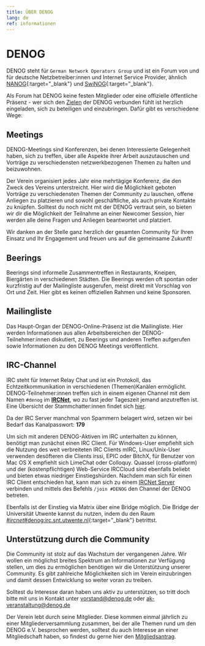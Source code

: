 ```yaml
---
title: ÜBER DENOG
lang: de
ref: informationen
---
```


# DENOG

DENOG steht für `German Network Operators Group` und ist ein Forum von und für deutsche Netzbetreiber:innen und Internet Service Provider, ähnlich [NANOG](http://www.nanog.org/){:target="_blank"} und [SwiNOG](http://www.swinog.ch/){:target="_blank"}.

Als Forum hat DENOG keine festen Mitglieder oder eine offizielle öffentliche Präsenz - wer sich den [Zielen](charta.html) der DENOG verbunden fühlt ist herzlich eingeladen, sich zu beteiligen und einzubringen.
Dafür gibt es verschiedene Wege:


## Meetings

DENOG-Meetings sind Konferenzen, bei denen Interessierte Gelegenheit haben, sich zu treffen, über alle Aspekte ihrer Arbeit auszutauschen und Vorträge zu verschiedensten netzwerkbezogenen Themen zu halten und beizuwohnen.

Der Verein organisiert jedes Jahr eine mehrtägige Konferenz, die den Zweck des Vereins unterstreicht.
Hier wird die Möglichkeit geboten Vorträge zu verschiedensten Themen der Community zu lauschen, offene Anliegen zu platzieren und sowohl geschäftliche, als auch private Kontakte zu knüpfen.
Solltest du noch nicht mit der DENOG vertraut sein, so bieten wir dir die Möglichkeit der Teilnahme an einer Newcomer Session, hier werden alle deine Fragen und Anliegen beantwortet und platziert.

Wir danken an der Stelle ganz herzlich der gesamten Community für Ihren Einsatz und Ihr Engagement und freuen uns auf die gemeinsame Zukunft!


## Beerings

Beerings sind informelle Zusammentreffen in Restaurants, Kneipen, Biergärten in verschiedenen Städten. Die Beerings werden oft spontan oder kurzfristig auf der Mailingliste ausgerufen, meist direkt mit Vorschlag von Ort und Zeit. Hier gibt es keinen offiziellen Rahmen und keine Sponsoren.


## Mailingliste

Das Haupt-Organ der DENOG-Online-Präsenz ist die Mailingliste. Hier werden Informationen aus allen Arbeitsbereichen der DENOG-Teilnehmer:innen diskutiert, zu Beerings und anderen Treffen aufgerufen sowie Informationen zu den DENOG Meetings veröffentlicht.


## IRC-Channel

IRC steht für Internet Relay Chat und ist ein Protokoll, das Echtzeitkommunikation in verschiedenen (Themen)Kanälen ermöglicht.
DENOG-Teilnehmer:innen treffen sich in einem eigenen Channel mit dem Namen `#denog` im [**IRCNet**](https://www.ircnet.com/articles/history), wo zu fast jeder Tageszeit jemand anzutreffen ist. Eine Übersicht der Stammchatter:innen findet sich [hier](chatterliste_iframe.html).

Da der IRC Server manchmal von Spammern belagert wird, setzen wir bei Bedarf das Kanalpasswort: **179**

Um sich mit anderen DENOG-Aktiven im IRC unterhalten zu können, benötigt man zunächst einen IRC Client. Für Windows-User empfiehlt sich die Nutzung des weit verbreiteten IRC Clients mIRC, Linux/Unix-User verwenden desöfteren die Clients irssi, EPIC oder BitchX, für Benutzer von Mac OS X empfiehlt sich LimeChat oder Colloquy. Quassel (cross-platform) und der (kostenpflichtigen) Web-Service IRCCloud sind ebenfalls beliebt und bieten etwas niedriger Einstiegshürden.
Nachdem man sich für einen IRC Client entschieden hat, kann man sich zu einem [IRCNet Server](https://www.ircnet.info/servers) verbinden und mittels des Befehls `/join #DENOG` den Channel der DENOG betreten.

Ebenfalls ist der Einstieg via Matrix über eine Bridge möglich. Die Bridge der Universität Utwente kannst du nutzen, indem du den Raum [#_ircnet_#denog:irc.snt.utwente.nl](https://matrix.to/#/#_ircnet_#denog:irc.snt.utwente.nl){:target="_blank"} betrittst.


## Unterstützung durch die Community

Die Community ist stolz auf das Wachstum der vergangenen Jahre.
Wir wollen ein möglichst breites Spektrum an Informationen zur Verfügung stellen, um dies zu ermöglichen benötigen wir die Unterstützung unserer Community. Es gibt zahlreiche Möglichkeiten sich im Verein einzubringen und damit dessen Entwicklung so weiter voran zu treiben.

Solltest du Interesse daran haben uns aktiv zu unterstützen, so tritt doch bitte mit uns in Kontakt unter [vorstand@denog.de](mailto:vorstand@denog.de) oder [ak-veranstaltung@denog.de](mailto:ak-veranstaltung@denog.de)

Der Verein lebt durch seine Mitglieder. Diese kommen einmal jährlich zu einer Mitgliederversammlung zusammen, bei der alle Themen rund um den DENOG e.V. besprochen werden, solltest du auch Interesse an einer Mitgliedschaft haben, so findest du gerne hier den [Mitgliedsantrag](https://www.denog.de/de/governance/become_member.html).
